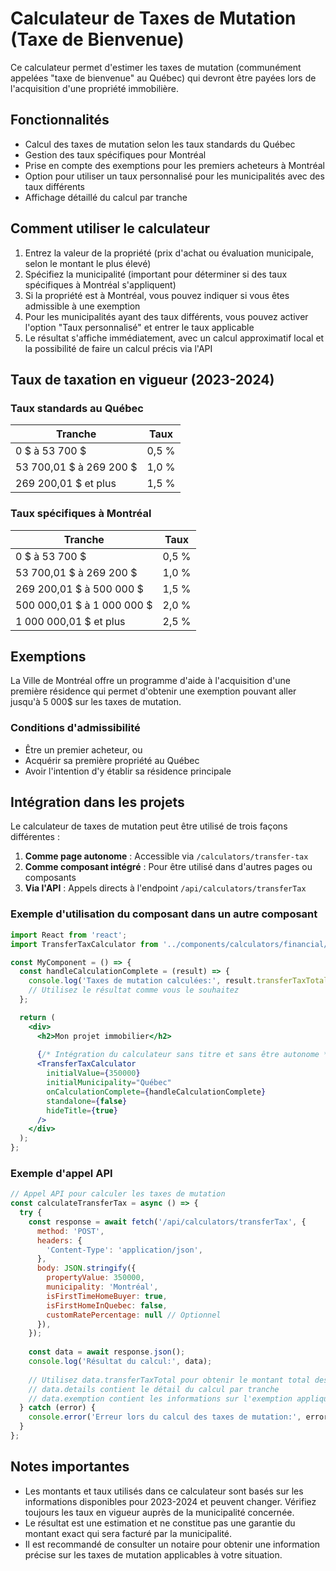 # Calculateur de Taxes de Mutation (Taxe de Bienvenue)

Ce calculateur permet d'estimer les taxes de mutation (communément appelées "taxe de bienvenue" au Québec) qui devront être payées lors de l'acquisition d'une propriété immobilière.

## Fonctionnalités

- Calcul des taxes de mutation selon les taux standards du Québec
- Gestion des taux spécifiques pour Montréal
- Prise en compte des exemptions pour les premiers acheteurs à Montréal
- Option pour utiliser un taux personnalisé pour les municipalités avec des taux différents
- Affichage détaillé du calcul par tranche

## Comment utiliser le calculateur

1. Entrez la valeur de la propriété (prix d'achat ou évaluation municipale, selon le montant le plus élevé)
2. Spécifiez la municipalité (important pour déterminer si des taux spécifiques à Montréal s'appliquent)
3. Si la propriété est à Montréal, vous pouvez indiquer si vous êtes admissible à une exemption
4. Pour les municipalités ayant des taux différents, vous pouvez activer l'option "Taux personnalisé" et entrer le taux applicable
5. Le résultat s'affiche immédiatement, avec un calcul approximatif local et la possibilité de faire un calcul précis via l'API

## Taux de taxation en vigueur (2023-2024)

### Taux standards au Québec

| Tranche                     | Taux     |
|-----------------------------|----------|
| 0 $ à 53 700 $              | 0,5 %    |
| 53 700,01 $ à 269 200 $     | 1,0 %    |
| 269 200,01 $ et plus        | 1,5 %    |

### Taux spécifiques à Montréal

| Tranche                     | Taux     |
|-----------------------------|----------|
| 0 $ à 53 700 $              | 0,5 %    |
| 53 700,01 $ à 269 200 $     | 1,0 %    |
| 269 200,01 $ à 500 000 $    | 1,5 %    |
| 500 000,01 $ à 1 000 000 $  | 2,0 %    |
| 1 000 000,01 $ et plus      | 2,5 %    |

## Exemptions

La Ville de Montréal offre un programme d'aide à l'acquisition d'une première résidence qui permet d'obtenir une exemption pouvant aller jusqu'à 5 000$ sur les taxes de mutation.

### Conditions d'admissibilité

- Être un premier acheteur, ou
- Acquérir sa première propriété au Québec
- Avoir l'intention d'y établir sa résidence principale

## Intégration dans les projets

Le calculateur de taxes de mutation peut être utilisé de trois façons différentes :

1. **Comme page autonome** : Accessible via `/calculators/transfer-tax`
2. **Comme composant intégré** : Pour être utilisé dans d'autres pages ou composants
3. **Via l'API** : Appels directs à l'endpoint `/api/calculators/transferTax`

### Exemple d'utilisation du composant dans un autre composant

```jsx
import React from 'react';
import TransferTaxCalculator from '../components/calculators/financial/TransferTaxCalculator';

const MyComponent = () => {
  const handleCalculationComplete = (result) => {
    console.log('Taxes de mutation calculées:', result.transferTaxTotal);
    // Utilisez le résultat comme vous le souhaitez
  };

  return (
    <div>
      <h2>Mon projet immobilier</h2>
      
      {/* Intégration du calculateur sans titre et sans être autonome */}
      <TransferTaxCalculator 
        initialValue={350000}
        initialMunicipality="Québec"
        onCalculationComplete={handleCalculationComplete}
        standalone={false}
        hideTitle={true}
      />
    </div>
  );
};
```

### Exemple d'appel API

```javascript
// Appel API pour calculer les taxes de mutation
const calculateTransferTax = async () => {
  try {
    const response = await fetch('/api/calculators/transferTax', {
      method: 'POST',
      headers: {
        'Content-Type': 'application/json',
      },
      body: JSON.stringify({
        propertyValue: 350000,
        municipality: 'Montréal',
        isFirstTimeHomeBuyer: true,
        isFirstHomeInQuebec: false,
        customRatePercentage: null // Optionnel
      }),
    });
    
    const data = await response.json();
    console.log('Résultat du calcul:', data);
    
    // Utilisez data.transferTaxTotal pour obtenir le montant total des taxes
    // data.details contient le détail du calcul par tranche
    // data.exemption contient les informations sur l'exemption appliquée
  } catch (error) {
    console.error('Erreur lors du calcul des taxes de mutation:', error);
  }
};
```

## Notes importantes

- Les montants et taux utilisés dans ce calculateur sont basés sur les informations disponibles pour 2023-2024 et peuvent changer. Vérifiez toujours les taux en vigueur auprès de la municipalité concernée.
- Le résultat est une estimation et ne constitue pas une garantie du montant exact qui sera facturé par la municipalité.
- Il est recommandé de consulter un notaire pour obtenir une information précise sur les taxes de mutation applicables à votre situation.
